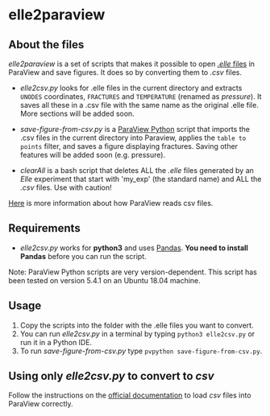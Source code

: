 # elle2paraview
## About the files

*elle2paraview* is a set of scripts that makes it possible to open [*.elle* files](http://elle.ws/) in ParaView and save figures. It does so by converting them to *.csv* files.

 
 * *elle2csv.py*  looks for .elle files in the current directory and extracts `UNODES` coordinates, `FRACTURES` and `TEMPERATURE` (renamed as *pressure*). It saves all these in a .csv file with the same name as the original .elle file. More sections will be added soon.
 
 * *save-figure-from-csv.py*  is a [ParaView Python](https://kitware.github.io/paraview-docs/latest/python/) script that imports the .csv files in the current directory into Paraview, applies the `table to points` filter, and saves a figure displaying fractures. Saving other features will be added soon (e.g. pressure).

* *clearAll* is a bash script that deletes ALL the *.elle* files generated by an *Elle* experiment that start with 'my_exp' (the standard name) and ALL the *.csv* files. Use with caution!

 [Here](https://www.paraview.org/Wiki/ParaView/Data_formats#CSV_.28Comma_Separated_Variable.29_files) is more information about how ParaView reads csv files.


## Requirements

* *elle2csv.py* works for **python3** and uses [Pandas](https://pandas.pydata.org/). **You need to install Pandas** before you can run the script.

Note: ParaView Python scripts are very version-dependent. This script has been tested on version 5.4.1 on an Ubuntu 18.04 machine.

## Usage

1. Copy the scripts into the folder with the .elle files you want to convert.
2. You can run *elle2csv.py* in a terminal by typing ```python3 elle2csv.py``` or run it in a Python IDE.
3. To run *save-figure-from-csv.py* type ```pvpython save-figure-from-csv.py```.

## Using only *elle2csv.py* to convert to *csv*
Follow the instructions on the [official documentation](https://www.paraview.org/Wiki/ParaView/Data_formats#CSV_.28Comma_Separated_Variable.29_files) to load *csv* files into ParaView correctly.

